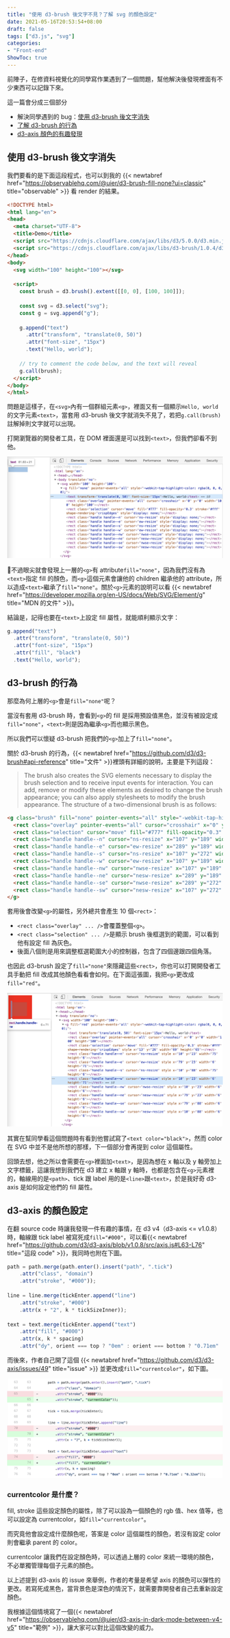 ```yaml
---
title: "使用 d3-brush 後文字不見？了解 svg 的顏色設定"
date: 2021-05-16T20:53:54+08:00
draft: false
tags: ["d3.js", "svg"]
categories:
- "Front-end"
ShowToc: true
---
```


前陣子，在修資料視覺化的同學寫作業遇到了一個問題，幫他解決後發現裡面有不少東西可以記錄下來。

這一篇會分成三個部分
- 解決同學遇到的 bug：[使用 d3-brush 後文字消失](#使用-d3-brush-後文字消失)
- [了解 d3-brush 的行為](#d3-brush-的行為)
- [d3-axis 顏色的有趣發現](#d3-axis-的顏色設定)

## 使用 d3-brush 後文字消失

我們要看的是下面這段程式，也可以到我的 {{< newtabref  href="https://observablehq.com/@uier/d3-brush-fill-none?ui=classic" title="observable" >}} 看 render 的結果。

```html
<!DOCTYPE html>
<html lang="en">
<head>
  <meta charset="UTF-8">
  <title>Demo</title>
  <script src="https://cdnjs.cloudflare.com/ajax/libs/d3/5.0.0/d3.min.js"></script>
  <script src="https://cdnjs.cloudflare.com/ajax/libs/d3-brush/1.0.4/d3-brush.min.js"></script>
</head>
<body>
  <svg width="100" height="100"></svg>

  <script>
    const brush = d3.brush().extent([[0, 0], [100, 100]]);

    const svg = d3.select("svg");
    const g = svg.append("g");

    g.append("text")
      .attr("transform", "translate(0, 50)")
      .attr("font-size", "15px")
      .text("Hello, world");

    // try to comment the code below, and the text will reveal
    g.call(brush);
  </script>
</body>
</html>
```

問題是這樣子，在`<svg>`內有一個群組元素`<g>`，裡面又有一個顯示`Hello, world`的文字元素`<text>`，當套用 d3-brush 後文字就消失不見了，若把`g.call(brush)`註解掉則文字就可以出現。

打開瀏覽器的開發者工具，在 DOM 裡面還是可以找到`<text>`，但我們卻看不到他。

![inspect-element](/20210516/d3-brush-demo.png)

不過眼尖就會發現上一層的`<g>`有 attribute`fill="none"`，因為我們沒有為`<text>`指定 fill 的顏色，而`<g>`這個元素會讓他的 children 繼承他的 attribute，所以造成`<text>`繼承了`fill="none"`。關於`<g>`元素的說明可以看 {{< newtabref  href="https://developer.mozilla.org/en-US/docs/Web/SVG/Element/g" title="MDN 的文件" >}}。

結論是，記得也要在`<text>`上設定 fill 屬性，就能順利顯示文字：
```js
g.append("text")
  .attr("transform", "translate(0, 50)")
  .attr("font-size", "15px")
  .attr("fill", "black")
  .text("Hello, world");
```

## d3-brush 的行為

那麼為何上層的`<g>`會是`fill="none"`呢？

當沒有套用 d3-brush 時，會看到`<g>`的 fill 是採用預設值黑色，並沒有被設定成`fill="none"`，`<text>`則是因為繼承`<g>`而也顯示黑色。

所以我們可以懷疑 d3-brush 把我們的`<g>`加上了`fill="none"`。

關於 d3-brush 的行為，{{< newtabref  href="https://github.com/d3/d3-brush#api-reference" title="文件" >}}裡頭有詳細的說明，主要是下列這段：

> The brush also creates the SVG elements necessary to display the brush selection and to receive input events for interaction. You can add, remove or modify these elements as desired to change the brush appearance; you can also apply stylesheets to modify the brush appearance. The structure of a two-dimensional brush is as follows:
```html
<g class="brush" fill="none" pointer-events="all" style="-webkit-tap-highlight-color: rgba(0, 0, 0, 0);">
  <rect class="overlay" pointer-events="all" cursor="crosshair" x="0" y="0" width="960" height="500"></rect>
  <rect class="selection" cursor="move" fill="#777" fill-opacity="0.3" stroke="#fff" shape-rendering="crispEdges" x="112" y="194" width="182" height="83"></rect>
  <rect class="handle handle--n" cursor="ns-resize" x="107" y="189" width="192" height="10"></rect>
  <rect class="handle handle--e" cursor="ew-resize" x="289" y="189" width="10" height="93"></rect>
  <rect class="handle handle--s" cursor="ns-resize" x="107" y="272" width="192" height="10"></rect>
  <rect class="handle handle--w" cursor="ew-resize" x="107" y="189" width="10" height="93"></rect>
  <rect class="handle handle--nw" cursor="nwse-resize" x="107" y="189" width="10" height="10"></rect>
  <rect class="handle handle--ne" cursor="nesw-resize" x="289" y="189" width="10" height="10"></rect>
  <rect class="handle handle--se" cursor="nwse-resize" x="289" y="272" width="10" height="10"></rect>
  <rect class="handle handle--sw" cursor="nesw-resize" x="107" y="272" width="10" height="10"></rect>
</g>
```

套用後會改變`<g>`的屬性，另外總共會產生 10 個`<rect>`：
- `<rect class="overlay" ... />`會覆蓋整個`<g>`。
- `<rect class="selection" ... />`是顯示 brush 後框選到的範圍，可以看到他有設定 fill 為灰色。
- 後面八個則是用來調整框選範圍大小的控制器，包含了四個邊跟四個角落。

也因此 d3-brush 設定了`fill="none"`來隱藏這些`<rect>`，你也可以打開開發者工具手動把 fill 改成其他顏色看看會如何。在下面這張圖，我把`<g>`更改成`fill="red"`。

![modify-element](/20210516/d3-brush-demo2.png)

其實在幫同學看這個問題時有看到他嘗試寫了`<text color="black">`，然而 color 在 SVG 中並不是他所想的那樣，下一個部分會再提到 color 這個屬性。

回頭去想，他之所以會需要在`<g>`裡面加`<text>`，是因為想在 x 軸以及 y 軸旁加上文字標籤，這讓我想到我們在 d3 建立 x 軸跟 y 軸時，也都是包含在`<g>`元素裡的，軸線用的是`<path>`、tick 跟 label 用的是`<line>`跟`<text>`，於是我好奇 d3-axis 是如何設定他們的 fill 屬性。

## d3-axis 的顏色設定

在翻 source code 時讓我發現一件有趣的事情，在 d3 v4（d3-axis <= v1.0.8）時，軸線跟 tick label 被寫死成`fill="#000"`，可以看{{< newtabref  href="https://github.com/d3/d3-axis/blob/v1.0.8/src/axis.js#L63-L76" title="這段 code" >}}，我同時也附在下圖。

```js
path = path.merge(path.enter().insert("path", ".tick")
    .attr("class", "domain")
    .attr("stroke", "#000"));

line = line.merge(tickEnter.append("line")
    .attr("stroke", "#000")
    .attr(x + "2", k * tickSizeInner));

text = text.merge(tickEnter.append("text")
    .attr("fill", "#000")
    .attr(x, k * spacing)
    .attr("dy", orient === top ? "0em" : orient === bottom ? "0.71em" : "0.32em"));
```

而後來，作者自己開了這個 {{< newtabref  href="https://github.com/d3/d3-axis/issues/49" title="issue" >}} 並更改成`fill="currentcolor"`，如下圖。

![change-to-fill=currentcolor](/20210516/d3-brush-demo3.png)

### currentcolor 是什麼？

fill, stroke 這些設定顏色的屬性，除了可以設為一個顏色的 rgb 值、hex 值等，也可以設定為 currentcolor，如`fill="currentcolor"`。

而究竟他會設定成什麼顏色呢，答案是 color 這個屬性的顏色，若沒有設定 color 則會繼承 parent 的 color。

currentcolor 讓我們在設定顏色時，可以透過上層的 color 來統一環境的顏色，不必單獨管理每個子元素的顏色。

以上述提到 d3-axis 的 issue 來舉例，作者的考量是希望 axis 的顏色可以彈性的更改。若寫死成黑色，當背景色是深色的情況下，就需要靠開發者自己去重新設定顏色。

我根據這個情境寫了一個{{< newtabref  href="https://observablehq.com/@uier/d3-axis-in-dark-mode-between-v4-v5" title="範例" >}}，讓大家可以對比這個改變的威力。
